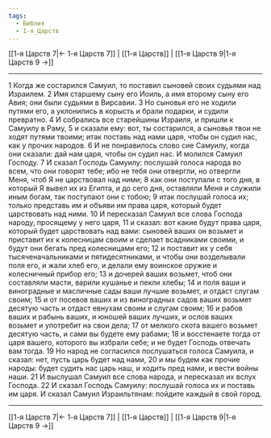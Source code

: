 ```yaml
---
tags:
  - Библия
  - 1-я_Царств
---
```

[[1-я Царств 7|← 1-я Царств 7]] | [[1-я Царств]] | [[1-я Царств 9|1-я Царств 9 →]]

---
1 Когда же состарился Самуил, то поставил сыновей своих судьями над Израилем.
2 Имя старшему сыну его Иоиль, а имя второму сыну его Авия; они были судьями в Вирсавии.
3 Но сыновья его не ходили путями его, а уклонились в корысть и брали подарки, и судили превратно.
4 И собрались все старейшины Израиля, и пришли к Самуилу в Раму,
5 и сказали ему: вот, ты состарился, а сыновья твои не ходят путями твоими; итак поставь над нами царя, чтобы он судил нас, как у прочих народов.
6 И не понравилось слово сие Самуилу, когда они сказали: дай нам царя, чтобы он судил нас. И молился Самуил Господу.
7 И сказал Господь Самуилу: послушай голоса народа во всем, что они говорят тебе; ибо не тебя они отвергли, но отвергли Меня, чтоб Я не царствовал над ними;
8 как они поступали с того дня, в который Я вывел их из Египта, и до сего дня, оставляли Меня и служили иным богам, так поступают они с тобою;
9 итак послушай голоса их; только представь им и объяви им права царя, который будет царствовать над ними.
10 И пересказал Самуил все слова Господа народу, просящему у него царя,
11 и сказал: вот какие будут права царя, который будет царствовать над вами: сыновей ваших он возьмет и приставит их к колесницам своим и сделает всадниками своими, и будут они бегать пред колесницами его;
12 и поставит их у себя тысяченачальниками и пятидесятниками, и чтобы они возделывали поля его, и жали хлеб его, и делали ему воинское оружие и колесничный прибор его;
13 и дочерей ваших возьмет, чтоб они составляли масти, варили кушанье и пекли хлебы;
14 и поля ваши и виноградные и масличные сады ваши лучшие возьмет, и отдаст слугам своим;
15 и от посевов ваших и из виноградных садов ваших возьмет десятую часть и отдаст евнухам своим и слугам своим;
16 и рабов ваших и рабынь ваших, и юношей ваших лучших, и ослов ваших возьмет и употребит на свои дела;
17 от мелкого скота вашего возьмет десятую часть, и сами вы будете ему рабами;
18 и восстенаете тогда от царя вашего, которого вы избрали себе; и не будет Господь отвечать вам тогда.
19 Но народ не согласился послушаться голоса Самуила, и сказал: нет, пусть царь будет над нами,
20 и мы будем как прочие народы: будет судить нас царь наш, и ходить пред нами, и вести войны наши.
21 И выслушал Самуил все слова народа, и пересказал их вслух Господа.
22 И сказал Господь Самуилу: послушай голоса их и поставь им царя. И сказал Самуил Израильтянам: пойдите каждый в свой город.

---
[[1-я Царств 7|← 1-я Царств 7]] | [[1-я Царств]] | [[1-я Царств 9|1-я Царств 9 →]]